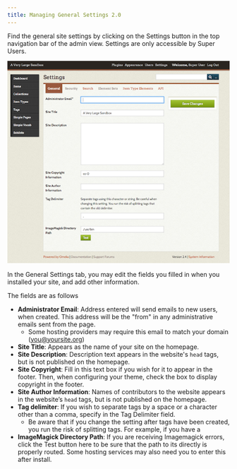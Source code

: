 ```yaml
---
title: Managing General Settings 2.0
---
```


Find the general site settings by clicking on the Settings button in the top navigation bar of the admin view. Settings are only accessible by Super Users.


![General Settings screenshot](/doc_files/generalSettings.png)


In the General Settings tab, you may edit the fields you filled in when you installed your site, and add other information.

The fields are as follows

-   **Administrator Email**: Address entered will send emails to new users, when created. This address will be the "from" in any administrative emails sent from the page. 
    - Some hosting providers may require this email to match your domain (you@yoursite.org)
-   **Site Title**: Appears as the name of your site on the homepage.
-   **Site Description**: Description text appears in the website's `head` tags, but is not published on the homepage.
-   **Site Copyright**: Fill in this text box if you wish for it to appear in the footer. Then, when configuring your theme, check the box to display copyright in the footer.
-   **Site Author Information**: Names of contributors to the website appears in the website’s `head` tags, but is not published on the homepage.
-   **Tag delimiter**: If you wish to separate tags by a space or a character other than a comma, specify in the Tag Delimiter field.
    - Be aware that if you change the setting after tags have been created, you run the risk of splitting tags. For example, if you have a 
-   **ImageMagick Directory Path**: If you are receiving Imagemagick errors, click the Test button here to be sure that the path to its directly is properly routed. Some hosting services may also need you to enter this after install. 
